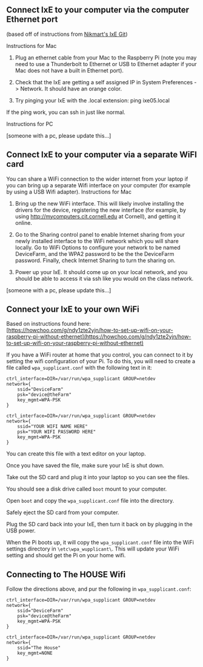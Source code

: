 
## Connect IxE to your computer via the computer Ethernet port

(based off of instructions from [Nikmart's IxE Git](https://github.com/nikmart/interaction-engine/wiki/Connect-IxE-to-your-computer-via-Ethernet-port))

Instructions for Mac

1. Plug an ethernet cable from your Mac to the Raspberry Pi (note you may need to use a Thunderbolt to Ethernet or USB to Ethernet adapter if your Mac does not have a built in Ethernet port).

2. Check that the IxE are getting a self assigned IP in System Preferences -> Network. It should have an orange color.

3. Try pinging your IxE with the .local extension: ping ixe05.local

If the ping work, you can ssh in just like normal.

Instructions for PC

[someone with a pc, please update this...]

## Connect IxE to your computer via a separate WiFI card

You can share a WiFi connection to the wider internet from your laptop if you can bring up a separate Wifi interface on your computer (for example by using a USB Wifi adapter).
Instructions for Mac

1. Bring up the new WiFi interface. This will likely involve installing the drivers for the device, registering the new interface (for example, by using http://mycomputers.cit.cornell.edu at Cornell), and getting it online.

1. Go to the Sharing control panel to enable Internet sharing from your newly installed interface to the WiFi network which you will share locally. Go to WiFi Options to configure your network to be named DeviceFarm, and the WPA2 password to be the the DeviceFarm password. Finally, check Internet Sharing to turn the sharing on.

1. Power up your IxE. It should come up on your local network, and you should be able to access it via ssh like you would on the class network.

[someone with a pc, please update this...]

## Connect your IxE to your own WiFi

Based on instructions found here: [https://howchoo.com/g/ndy1zte2yjn/how-to-set-up-wifi-on-your-raspberry-pi-without-ethernet](https://howchoo.com/g/ndy1zte2yjn/how-to-set-up-wifi-on-your-raspberry-pi-without-ethernet)

If you have a WiFi router at home that you control, you can connect to it by setting the wifi configuration of your Pi. To do this, you will need to create a file called `wpa_supplicant.conf` with the following text in it:

```shell
ctrl_interface=DIR=/var/run/wpa_supplicant GROUP=netdev
network={
    ssid="DeviceFarm"
    psk="device@theFarm"
    key_mgmt=WPA-PSK
}

ctrl_interface=DIR=/var/run/wpa_supplicant GROUP=netdev
network={
    ssid="YOUR WIFI NAME HERE"
    psk="YOUR WIFI PASSWORD HERE"
    key_mgmt=WPA-PSK
}
```

You can create this file with a text editor on your laptop.

Once you have saved the file, make sure your IxE is shut down.

Take out the SD card and plug it into your laptop so you can see the files.

You should see a disk drive called `boot` mount to your computer.

Open `boot` and copy the `wpa_supplicant.conf` file into the directory.

Safely eject the SD card from your computer.

Plug the SD card back into your IxE, then turn it back on by plugging in the USB power.

When the Pi boots up, it will copy the `wpa_supplicant.conf` file into the WiFi settings directory in `\etc\wpa_wupplicant\`. This will update your WiFi setting and should get the Pi on your home wifi.

## Connecting to The HOUSE Wifi

Follow the directions above, and pur the following in `wpa_supplicant.conf`:

```shell
ctrl_interface=DIR=/var/run/wpa_supplicant GROUP=netdev
network={
    ssid="DeviceFarm"
    psk="device@theFarm"
    key_mgmt=WPA-PSK
}

ctrl_interface=DIR=/var/run/wpa_supplicant GROUP=netdev
network={
    ssid="The House"
    key_mgmt=NONE
}
```